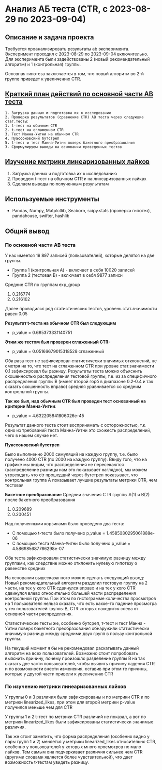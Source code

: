 # Анализ АБ теста (CTR, с 2023-08-29 по 2023-09-04)

## Описание и задача проекта

Требуется проанализировать результаты ab эксперимента. Эксперимент проходил с 2023-08-29 по 2023-09-04 включительно. Для эксперимента были задействованы 2 (новый рекомендательный алгоритм) и 1 (контрольная) группы. 

Основная гипотеза заключается в том, что новый алгоритм во 2-й группе приведет к увеличению CTR.

## [Краткий план действий по основной части AB теста](https://github.com/fataltru/educational_pets/blob/main/pets/kc/01_ab_test/ab_test/ab_test_analysis.ipynb)
    1. Загрузка данных и подготовка их к исследованию
    2. Проверка результатов (сравнение CTR) AB теста через следующие стат.тесты:
	1. t-тест на обычном CTR
	2. t-тест на сглаженном CTR
	3. Тест Манна-Уитни на обычном CTR
	4. Пуассоновский бутстреп
	5. t-тест и тест Манна-Уитни поверх бакетного преобразования
    3. Сформулируем выводы на основании проведенных тестов

## [Изучение метрики линеаризованных лайков](https://github.com/fataltru/educational_pets/blob/main/pets/kc/01_ab_test/ab_test/ab_test_linearized_likes.ipynb)
   1. Загрузка данных и подготовка их к исследованию
   2. Проведем t-тест на обычном CTR и на линеаризованных лайках
   3. Сделаем выводы по полученным результатам

## Используемые инструменты
- Pandas, Numpy, Matplotlib, Seaborn, scipy.stats (проверка гипотез), pandahouse, swifter, hashlib


## Общий вывод

### По основной части AB теста

У нас имеется 19 897 записей (пользователей), которые делятся на две группы.
- Группа 1 (контрольная A) - включает в себя 10020 записей
- Группа 2 (тестовая B) - включает в себя 9877 записи

Средние CTR по группам
exp_group
1. 0.216774
2. 0.216102

Далее проводился ряд статистических тестов, уровень стат.значимости равен 0.05

**Результат t-теста на обычном CTR был следующим**
- p_value = 0.685373331140751

**Этим же тестом был проверен сглаженный CTR:**
- p_value = 0.05166679015318526 сглаженный

Оба раза тест не зафиксировал статистически значимых отклонений, не смотря на то, что тест на сглаженном CTR при уровне стат.значимости 0.1 зафиксировал бы разницу. Результаты теста можно объяснить скошенностью распределения тестовой группы, т.е. из за специфичного распределения группы B (имеет второй горб в диапазоне 0.2-0.4 и так сказать скошенность вправо) средняя уравнивается со средним контрольной группы.

**Так же был, над обычным CTR был проведен тест основанный на критерии Манна-Уитни:**
- p_value = 4.632205841806026e-45

Результат данного теста стоит воспринимать с осторожностью, т.к. одно из требований теста Манна-Уитни это схожесть распределений, чего в нашем случае нет.

**Пуассоновский бутстреп**

Было выполненно 2000 симуляций на каждую группу, т.е. было получено 4000 CTR (по 2000 на каждую группу). Ввиду того, что на графике мы видим, что распределения не пересекаются (распределение разницы нам это показывает наглядно), мы можем утрвеждать что ctr прошедший через бутстреп показывает, что контрольная группа А показывает лучшие результаты метрики CTR, чем тестовая

**Бакетное преобразование**
Среднии значения CTR группы A(1) и B(2) после бакетного преобразования

1. 0.209689
2. 0.200451

Над полученными корзинами было проведено два теста:

- С помощью t-теста было получено p_value = 1.4585030295061888e-06
- С помощью теста Манна-Уитни было получено p_value = 4.586985687766298e-07

Оба теста зафиксировали статистически значимую разницу между группами, как следствие можно отклонить нулевую гипотезу о равенстве средних

На основании вышесказанного можно сделать следующий вывод:
Новый рекомендательный алгоритм разделил тестовую группу на 2 части, на тех у кого CTR сдвинулся вправо и на тех у кого CTR сдвинулся влево относительно большей части распределения контрольной группы. При этом по гистограмме количества просмотров на 1 пользователя нельзя сказать, что есть какое-то падение просмотра у тех пользователей группы B, CTR которых находится слева от основной части распределения. 

Статистические тесты же, особенно бутсреп, т-тест и тест Манна - Уитни поверх бакетного преобразования обнаружили статистически значимую разницу между средними двух групп в пользу контрольной группы.

На текущий момент я бы не рекомендовал раскатывать данный алгоритм на всех пользователей. Возможно стоит попробовать выяснить причину, почему произошло разделение группы B на так сказать две части пользователей, чтобы выявить причину падения CTR и по возможности внести изменения, оставив при этом те причины, которые у другой части привели к увеличению CTR

### По изучению метрики линеаризованных лайков

У группы 0 и 3 различия были зафиксированы и по метрики CTR и по метрики linearized_likes, при этом для второй метрики p-value получился меньше чем для CTR

У группы 1 и 2 t-тест по метрики CTR различий не показал, а вот по метрики linearized_likes были зафиксированы статистически значимые различия.

Так же стоит заметить, что форма распределения (особенно видно у пары групп 1 и 2) меняется у метрики linearized_likes относительно CTR, особенно у пользователей у которых много просмотров но мало лайков. Тем самым она подчеркивает различия сильнее чем CTR (другими словами является более чувствительной), что дает возможность t-тестам увидеть разницу.

